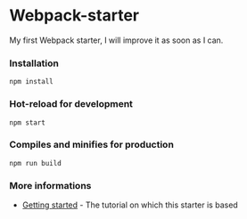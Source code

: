 # Webpack-starter
My first Webpack starter, I will improve it as soon as I can.

### Installation
```
npm install
```

### Hot-reload for development
```
npm start
```

### Compiles and minifies for production
```
npm run build
```

### More informations
* [Getting started](https://webpack.js.org/guides/getting-started/) - The tutorial on which this starter is based